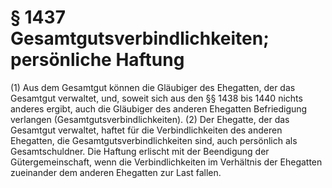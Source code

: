 # § 1437 Gesamtgutsverbindlichkeiten; persönliche Haftung
(1) Aus dem Gesamtgut können die Gläubiger des Ehegatten, der das Gesamtgut verwaltet, und, soweit sich aus den §§ 1438 bis 1440 nichts anderes ergibt, auch die Gläubiger des anderen Ehegatten Befriedigung verlangen (Gesamtgutsverbindlichkeiten).
(2) Der Ehegatte, der das Gesamtgut verwaltet, haftet für die Verbindlichkeiten des anderen Ehegatten, die Gesamtgutsverbindlichkeiten sind, auch persönlich als Gesamtschuldner. Die Haftung erlischt mit der Beendigung der Gütergemeinschaft, wenn die Verbindlichkeiten im Verhältnis der Ehegatten zueinander dem anderen Ehegatten zur Last fallen.